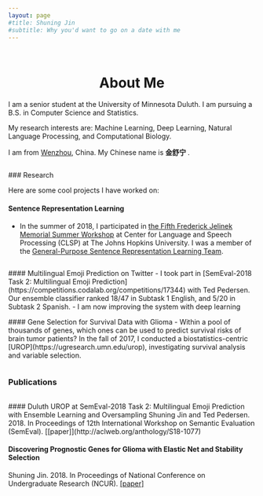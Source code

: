 ```yaml
---
layout: page
#title: Shuning Jin
#subtitle: Why you'd want to go on a date with me
---
```

<div style="height:1em"> </div>
<h1 style="text-align:center;">About Me</h1>

<p class="about-text">
<span class="fa fa-graduation-cap about-icon"></span>
I am a senior student at the University of Minnesota Duluth. I am pursuing a B.S. in Computer Science and Statistics.
</p>

<p class="about-text">
<span class="fa fa-heart about-icon"></span>
My research interests are: Machine Learning, Deep Learning, Natural Language Processing, and Computational Biology.
</p>

<p class="about-text">
<span class="fa fa-globe about-icon"></span>
I am from <a href="https://en.wikipedia.org/wiki/Wenzhou">Wenzhou</a>, China.
My Chinese name is <span style="font-family:STKaiti;font-weight:bold;"> 金舒宁 </span>.
</p>

<div style="height:1em"> </div>
### Research

Here are some cool projects I have worked on:

#### Sentence Representation Learning
- In the summer of 2018, I participated in [the Fifth Frederick Jelinek Memorial Summer Workshop](https://www.clsp.jhu.edu/workshops/18-workshop/) at Center for Language and Speech Processing (CLSP) at The Johns Hopkins University. I was a member of the [General-Purpose Sentence Representation Learning Team](https://jsalt18-sentence-repl.github.io).

<div style="height:1em"> </div>
#### Multilingual Emoji Prediction on Twitter
- I took part in [SemEval-2018 Task 2: Multilingual Emoji Prediction](https://competitions.codalab.org/competitions/17344) with Ted Pedersen. Our ensemble classifier ranked 18/47 in Subtask 1 English, and 5/20 in Subtask 2 Spanish.
- I am now improving the system with deep learning <span class="fa fa-magic"> </span>

<div style="height:1em"> </div>
#### Gene Selection for Survival Data with Glioma
- Within a pool of thousands of genes, which ones can be used to predict survival risks of brain tumor patients? In the fall of 2017, I conducted a biostatistics-centric [UROP](https://ugresearch.umn.edu/urop), investigating survival analysis and variable selection.

<div style="height:1em"> </div>

### Publications
<div style="height:1em"> </div>
#### Duluth UROP at SemEval-2018 Task 2: Multilingual Emoji Prediction with Ensemble Learning and Oversampling
Shuning Jin and Ted Pedersen. 2018. In Proceedings of 12th International Workshop on Semantic Evaluation (SemEval).
[[paper]](http://aclweb.org/anthology/S18-1077)

#### Discovering Prognostic Genes for Glioma with Elastic Net and Stability Selection
Shuning Jin. 2018. In Proceedings of National Conference on Undergraduate Research (NCUR). [[paper]](http://www.ncurproceedings.org/ojs/index.php/NCUR2018/article/view/2687/1396)
